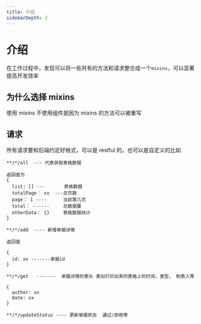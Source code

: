 ```yaml
---
title: 介绍
sidebarDepth: 2
---
```


# 介绍

在工作过程中，发现可以将一些共有的方法和请求整合成一个`mixins`，可以显著提高开发效率

## 为什么选择 mixins

使用 mixins 不使用组件是因为 mixins 的方法可以被重写

## 请求

所有请求要和后端约定好格式，可以是 restful 的，也可以是自定义的比如

```
**/*/all  --- 代表获取表格数据

返回值为
{
  list: [] ---       表格数据
  totalPage： xx  ---总页数
  page： 1 ----      当前第几页
  total： ------     总数据量
  otherData： {}     表格数据统计
}

**/*/add  ---- 新增单据详情

返回值

{
  id: xx -------单据id
}

**/*/get   -------  单据详情的表头 类似打印出来的表格上的时间，类型， 制表人等

{
  author: xx
  date: xx
}

**/*/updateStatus ---- 更新单据状态  通过/拒绝等

```
